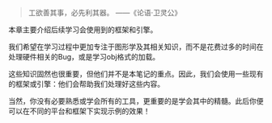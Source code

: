 > 工欲善其事，必先利其器。 ——《论语·卫灵公》

本章主要介绍后续学习会使用到的框架和引擎。

我们希望在学习过程中更加专注于图形学及其相关知识，而不是花费过多的时间在处理硬件相关的Bug，或是学习obj格式的加载。

这些知识固然也很重要，但他们并不是本笔记的重点。因此，我们会使用一些现有的框架或引擎：他们会帮助我们处理好这些内容。

当然，你没有必要熟悉或学会所有的工具，更重要的是学会其中的精髓。此后你便可以在不同的平台和框架下实现示例的效果！